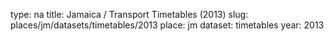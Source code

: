 type: na
title: Jamaica / Transport Timetables (2013)
slug: places/jm/datasets/timetables/2013
place: jm
dataset: timetables
year: 2013

